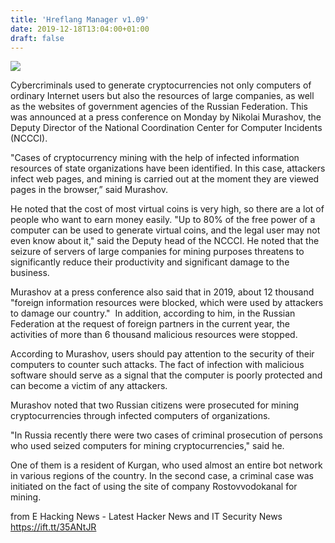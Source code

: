 ```yaml
---
title: 'Hreflang Manager v1.09'
date: 2019-12-18T13:04:00+01:00
draft: false
---
```


[![](https://1.bp.blogspot.com/-Hhb7dBmcNyQ/XfoPJNaz5dI/AAAAAAAABVw/jl-pny6unyclvpGjDRWL1wdCj0m9Ql6ygCLcBGAsYHQ/s640/digital-e%2Bhacking%2Bnews-technology.jpg)](https://1.bp.blogspot.com/-Hhb7dBmcNyQ/XfoPJNaz5dI/AAAAAAAABVw/jl-pny6unyclvpGjDRWL1wdCj0m9Ql6ygCLcBGAsYHQ/s1600/digital-e%2Bhacking%2Bnews-technology.jpg)

  
Cybercriminals used to generate cryptocurrencies not only computers of ordinary Internet users but also the resources of large companies, as well as the websites of government agencies of the Russian Federation. This was announced at a press conference on Monday by Nikolai Murashov, the Deputy Director of the National Coordination Center for Computer Incidents (NCCCI).  
  
"Cases of cryptocurrency mining with the help of infected information resources of state organizations have been identified. In this case, attackers infect web pages, and mining is carried out at the moment they are viewed pages in the browser,” said Murashov.  
  
He noted that the cost of most virtual coins is very high, so there are a lot of people who want to earn money easily. "Up to 80% of the free power of a computer can be used to generate virtual coins, and the legal user may not even know about it," said the Deputy head of the NCCCI. He noted that the seizure of servers of large companies for mining purposes threatens to significantly reduce their productivity and significant damage to the business.  
  
Murashov at a press conference also said that in 2019, about 12 thousand "foreign information resources were blocked, which were used by attackers to damage our country."  In addition, according to him, in the Russian Federation at the request of foreign partners in the current year, the activities of more than 6 thousand malicious resources were stopped.  
  
According to Murashov, users should pay attention to the security of their computers to counter such attacks. The fact of infection with malicious software should serve as a signal that the computer is poorly protected and can become a victim of any attackers.  
  
Murashov noted that two Russian citizens were prosecuted for mining cryptocurrencies through infected computers of organizations.  
  
"In Russia recently there were two cases of criminal prosecution of persons who used seized computers for mining cryptocurrencies," said he.  
  
One of them is a resident of Kurgan, who used almost an entire bot network in various regions of the country. In the second case, a criminal case was initiated on the fact of using the site of company Rostovvodokanal for mining.  
  

  
  
from E Hacking News - Latest Hacker News and IT Security News https://ift.tt/35ANtJR